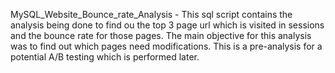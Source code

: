 MySQL_Website_Bounce_rate_Analysis - This sql script contains the analysis being done to find ou the top 3 page url which is visited in sessions and the bounce rate for those pages. The main objective for this analysis was to find out which pages need modifications. This is a pre-analysis for a potential A/B testing which is performed later.
